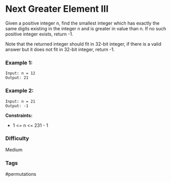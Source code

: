 # Next Greater Element III

Given a positive integer n, find the smallest integer which has exactly the same digits existing in the integer n and is greater in value than n. If no such positive integer exists, return -1.

Note that the returned integer should fit in 32-bit integer, if there is a valid answer but it does not fit in 32-bit integer, return -1.

### Example 1:

```
Input: n = 12
Output: 21
```

### Example 2:

```
Input: n = 21
Output: -1
```

**Constraints:**

- 1 <= n <= 231 - 1

### Difficulty

Medium

### Tags

#permutations
